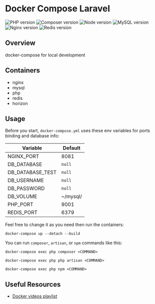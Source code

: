 # Docker Compose Laravel

![PHP version](https://img.shields.io/badge/PHP-8--FPM%20%7C%207.4--FPM-blue?style=for-the-badge)
![Composer version](https://img.shields.io/badge/Composer-2-blue?style=for-the-badge)
![Node version](https://img.shields.io/badge/node-15-blue?style=for-the-badge)
![MySQL version](https://img.shields.io/badge/mysql-8-blue?style=for-the-badge)
![Nginx version](https://img.shields.io/badge/nginx-1--alpine-blue?style=for-the-badge)
![Redis version](https://img.shields.io/badge/redis-6--alpine-blue?style=for-the-badge)

## Overview

docker-compose for local development

## Containers

* nginx
* mysql
* php
* redis
* horizon

## Usage

Before you start, `docker-compose.yml` uses these env variables for ports binding and database info:

| Variable         | Default         |
|------------------|-----------------|
| NGINX_PORT       | 8081            |
| DB_DATABASE      | `null`          |
| DB_DATABASE_TEST | `null`          |
| DB_USERNAME      | `null`          |
| DB_PASSWORD      | `null`          |
| DB_VOLUME        | ~/mysql/        |
| PHP_PORT         | 9001            |
| REDIS_PORT       | 6379            |

Feel free to change it as you need then run the containers:

```shell script
docker-compose up --detach --build
```

You can run `composer`, `artisan`, or `npm` commands like this:

```shell script
docker-compose exec php composer <COMMAND>

docker-compose exec php php artisan <COMMAND>

docker-compose exec php npm <COMMAND>
```

## Useful Resources

* [Docker videos playlist](https://www.youtube.com/playlist?list=PLWXM1Hj1xHDZOjLQdz687d8GA8YQ7fpvX)
